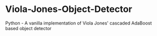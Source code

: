 # Viola-Jones-Object-Detector
Python - A vanilla implementation of Viola Jones' cascaded AdaBoost based object detector 
